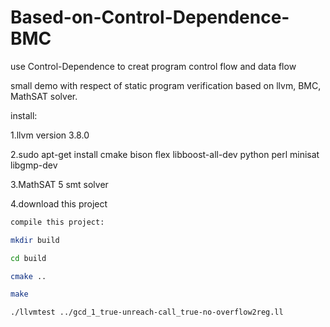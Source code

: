 # Based-on-Control-Dependence-BMC
use Control-Dependence to creat program control flow and data flow

small demo with respect of static program verification based on llvm, BMC, MathSAT solver.

install:

1.llvm version 3.8.0

2.sudo apt-get install cmake bison flex libboost-all-dev python perl minisat libgmp-dev

3.MathSAT 5 smt solver

4.download this project

```bash
compile this project:

mkdir build

cd build

cmake ..

make

./llvmtest ../gcd_1_true-unreach-call_true-no-overflow2reg.ll
```
